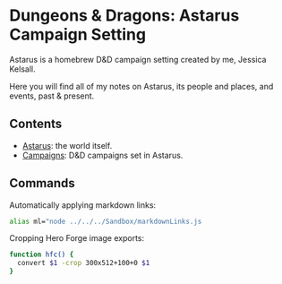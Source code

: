 # Dungeons & Dragons: Astarus Campaign Setting

Astarus is a homebrew D&D campaign setting created by me, Jessica Kelsall.

Here you will find all of my notes on Astarus, its people and places, and events, past & present.

## Contents

- [Astarus](astarus/README.md): the world itself.
- [Campaigns](campaigns/README.md): D&D campaigns set in Astarus.

## Commands

Automatically applying markdown links:

```bash
alias ml="node ../../../Sandbox/markdownLinks.js
```
Cropping Hero Forge image exports:

```bash
function hfc() {
  convert $1 -crop 300x512+100+0 $1
}
```
